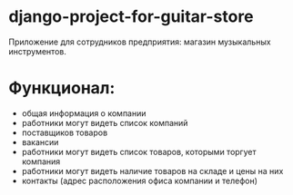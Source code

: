 # django-project-for-guitar-store
Приложение для сотрудников предприятия: магазин музыкальных инструментов. 
# Функционал:  
- общая информация о компании
- работники могут видеть список компаний
- поставщиков товаров
- вакансии
- работники могут видеть список товаров, которыми торгует компания
- работники могут видеть наличие товаров на складе и цены на них
- контакты (адрес расположения офиса компании и телефон)
